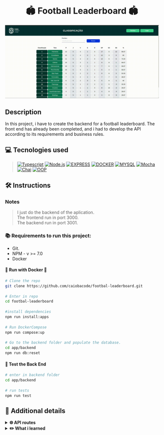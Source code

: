 <h1 align="center">🏟️  Football Leaderboard  🏟️</h1>

<div align='center'>
<img alt="tfc-img" src="./tfc.gif">
</div>

## Description
<p>In this project, i have to create the backend for a football leaderboard. The front end has already been completed, and i had to develop the API according to its requirements and business rules.</p>

## 💻 Tecnologies used
> [![Typescript][Typescript]][Typescript-url]
[![Node.js][Node.js]][Node.js-url]
[![EXPRESS][EXPRESS]][EXPRESS-url]
[![DOCKER][DOCKER]][DOCKER-url]
[![MYSQL][MYSQL]][MYSQL-url]
[![Mocha][Mocha]][Mocha-url]
[![Chai][Chai]][Chai-url]
[![OOP][OOP]][OOP-url]

## 🛠️ Instructions

### Notes
>I just do the backend of the aplication.<br/>
>The frontend run in port 3000.<br/>
>The backend run in port 3001.<br/>

### 📚 Requirements to run this project:
- Git.
- NPM - v >= 7.0
- Docker


#### <strong>🐳 Run with Docker 🐳</strong>
    
```bash
# Clone the repo
git clone https://github.com/caiobacode/footbal-leaderboard.git

# Enter in repo
cd footbal-leaderboard

#install dependencies
npm run install:apps

# Run DockerCompose
npm run compose:up

# Go to the backend folder and populate the database.
cd app/backend
npm run db:reset
```

#### <strong>🧪 Test the Back End</strong>

```bash
# enter in backend folder
cd app/backend

# run tests
npm run test
```

## 🔎 Additional details


<details>
    <summary><strong>🌐 API routes</strong></summary>

<br/>

> <strong>Leaderboard Route</strong><br/>
- GET "/leaderboard/home" - Return the leaderboard of the teams that played at home.
- GET "/leaderboard/away" - Return the leaderboard of the teams that not played at home.
- GET "/leaderboard" - Returns the both leaderboard.

> <strong>Login Route</strong><br/>
- POST "/login" - Login the user if the fields are correct.<br/>
- GET "/login/role" - Return the user role(admin or user).

> <strong>Matches Route</strong><br/>
- GET "/matches" - Returns all motorcycles<br/>
- PATCH "/matches/:id/finish" - Finish the match.<br/>
- PATCH "/matches/:id" - Update the match score.<br/>
- POST "/matches" - Start a match with the teams passed by request.

> <strong>Teams Route</strong><br/>
- GET "/teams" - Returns all teams.<br/>
- GET "/teams/:id" - Returns the team that has the id passed by the request.

</details>

  <details>
    <summary><strong>✏️ What i learned</strong></summary>

+ OOP (Object-Oriented-Programing) in typescript.
+ How to develop backend for a finished front end.
+ How to run a full stack aplication with docker.
  
  </details>


[Typescript]: https://img.shields.io/badge/typescript-3178C6?style=for-the-badge&logo=typescript&logoColor=white
[Typescript-url]: https://www.typescriptlang.org

[Node.js]: https://img.shields.io/badge/-Node.js-80BC02?style=for-the-badge&logo=node.js&logoColor=black
[Node.js-url]: https://nodejs.org/en

[EXPRESS]: https://img.shields.io/badge/Express-111111?style=for-the-badge&logo=express&logoColor=white
[EXPRESS-url]: https://expressjs.com

[Mocha]: https://img.shields.io/badge/MOCHA-6D4A31?style=for-the-badge&logo=mocha&logoColor=white
[Mocha-url]: https://mochajs.org

[Chai]: https://img.shields.io/badge/chai-974942?style=for-the-badge&logo=chai&logoColor=white
[Chai-url]: https://www.chaijs.com

[MYSQL]: https://img.shields.io/badge/MySQL-00758f?style=for-the-badge&logo=mysql&logoColor=white
[MYSQL-url]: https://www.mysql.com

[DOCKER]: https://img.shields.io/badge/Docker-0db7ed?style=for-the-badge&logo=docker&logoColor=white
[DOCKER-url]: https://www.docker.com

[OOP]: https://img.shields.io/badge/OOP-3a0ca3?style=for-the-badge
[OOP-url]: https://developer.mozilla.org/en-US/docs/Learn/JavaScript/Objects/Object-oriented_programming
